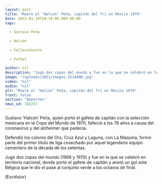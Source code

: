 ```yaml
---
layout: post
title: "Muere el ‘Halcón’ Peña, capitán del Tri en México 1970"
date: 2021-01-19T20:19:00.000-06:00
tags:
  
  - Gustavo Peña
  
  - Halcón
  
  - Fallecimiento
  
  - Futbol
  
author: nil
description: "Jugó dos copas del mundo y fue en la que se celebró en territorio nacional"
image: "/uploads/2021/images-2514498.jpg"
video: "nil"
audio: "nil"
alt: "Muere el ‘Halcón’ Peña, capitán del Tri en México 1970"
front: false
section: "Deportes"
news_id: 182257
---
```


Gustavo ‘Halcón’ Peña, quien portó el gafete de capitán con la selección mexicana en la Copa del Mundo de 1970, falleció a los 78 años a causa del coronavirus y del alzheimer que padecía.

Defendió los colores del Oro, Cruz Azul y Laguna, con La Máquina, formó parte del primer título de liga cosechado por aquel legendario equipo cementero de la década de los setentas.

Jugó dos copas del mundo (1966 y 1970) y fue en la que se celebró en territorio nacional, donde portó el gafete de capitán y anotó un gol ante Bélgica que le dio el pase al conjunto verde a los octavos de final.

(Excélsior)